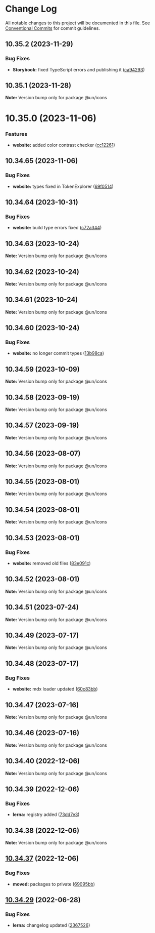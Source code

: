# Change Log

All notable changes to this project will be documented in this file.
See [Conventional Commits](https://conventionalcommits.org) for commit guidelines.

## 10.35.2 (2023-11-29)


### Bug Fixes

* **Storybook:** fixed TypeScript errors and publishing it ([ca94293](https://github.com/carbon-design-system/carbon/commit/ca942938534e06d98a5799340d21aa0a58cb6847))





## 10.35.1 (2023-11-28)

**Note:** Version bump only for package @un/icons





# 10.35.0 (2023-11-06)


### Features

* **website:** added color contrast checker ([cc12261](https://github.com/carbon-design-system/carbon/commit/cc122617dc46fcfe8c8913b405837d549ad2f8f0))





## 10.34.65 (2023-11-06)


### Bug Fixes

* **website:** types fixed in TokenExplorer ([69f0514](https://github.com/carbon-design-system/carbon/commit/69f051402c3fe011e026aae5ffee006c9412ae8f))





## 10.34.64 (2023-10-31)


### Bug Fixes

* **website:** build type errors fixed ([c72a344](https://github.com/carbon-design-system/carbon/commit/c72a3440fc4ef3f29fdacb24e853e315bc54fe0b))





## 10.34.63 (2023-10-24)

**Note:** Version bump only for package @un/icons





## 10.34.62 (2023-10-24)

**Note:** Version bump only for package @un/icons





## 10.34.61 (2023-10-24)

**Note:** Version bump only for package @un/icons





## 10.34.60 (2023-10-24)


### Bug Fixes

* **website:** no longer commit types ([13b98ca](https://github.com/carbon-design-system/carbon/commit/13b98ca873487caa77dbc0828da85c9c136ce6a5))





## 10.34.59 (2023-10-09)

**Note:** Version bump only for package @un/icons





## 10.34.58 (2023-09-19)

**Note:** Version bump only for package @un/icons





## 10.34.57 (2023-09-19)

**Note:** Version bump only for package @un/icons





## 10.34.56 (2023-08-07)

**Note:** Version bump only for package @un/icons





## 10.34.55 (2023-08-01)

**Note:** Version bump only for package @un/icons





## 10.34.54 (2023-08-01)

**Note:** Version bump only for package @un/icons





## 10.34.53 (2023-08-01)


### Bug Fixes

* **website:** removed old files ([83e091c](https://github.com/carbon-design-system/carbon/commit/83e091c04153ac227dbad158e999cb4f247c58ce))





## 10.34.52 (2023-08-01)

**Note:** Version bump only for package @un/icons





## 10.34.51 (2023-07-24)

**Note:** Version bump only for package @un/icons





## 10.34.49 (2023-07-17)

**Note:** Version bump only for package @un/icons





## 10.34.48 (2023-07-17)


### Bug Fixes

* **website:** mdx loader updated ([60c83bb](https://github.com/carbon-design-system/carbon/commit/60c83bba74621ba5a93c9718bc49e4cdfbc807b6))





## 10.34.47 (2023-07-16)

**Note:** Version bump only for package @un/icons





## 10.34.46 (2023-07-16)

**Note:** Version bump only for package @un/icons





## 10.34.40 (2022-12-06)

**Note:** Version bump only for package @un/icons

## 10.34.39 (2022-12-06)

### Bug Fixes

- **lerna:** registry added ([73dd7e3](https://github.com/carbon-design-system/carbon/commit/73dd7e367e91bc1a372aa7e3f841f7f24a1b6934))

## 10.34.38 (2022-12-06)

**Note:** Version bump only for package @un/icons

## [10.34.37](https://github.com/carbon-design-system/carbon/compare/@un/icons@10.34.36...@un/icons@10.34.37) (2022-12-06)

### Bug Fixes

- **moved:** packages to private ([69095bb](https://github.com/carbon-design-system/carbon/commit/69095bb6ce7bdaf417a370ed73804d5493876999))

## [10.34.29](https://github.com/carbon-design-system/carbon/compare/@un/icons@10.34.28...@un/icons@10.34.29) (2022-06-28)

### Bug Fixes

- **lerna:** changelog updated ([2367526](https://github.com/carbon-design-system/carbon/commit/236752651f113088dc7bee3921e5c06213c1f72e))
